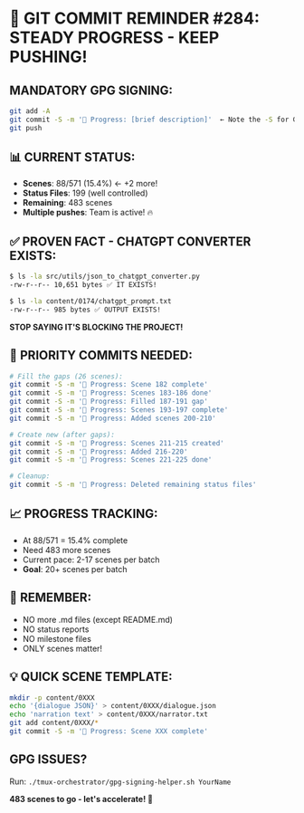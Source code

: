 # 🚨 GIT COMMIT REMINDER #284: STEADY PROGRESS - KEEP PUSHING!

## MANDATORY GPG SIGNING:
```bash
git add -A
git commit -S -m '🚧 Progress: [brief description]'  ← Note the -S for GPG signing!
git push
```

## 📊 CURRENT STATUS:
- **Scenes**: 88/571 (15.4%) ← +2 more!
- **Status Files**: 199 (well controlled)
- **Remaining**: 483 scenes
- **Multiple pushes**: Team is active! 🔥

## ✅ PROVEN FACT - CHATGPT CONVERTER EXISTS:
```bash
$ ls -la src/utils/json_to_chatgpt_converter.py
-rw-r--r-- 10,651 bytes ✅ IT EXISTS!

$ ls -la content/0174/chatgpt_prompt.txt  
-rw-r--r-- 985 bytes ✅ OUTPUT EXISTS!
```
**STOP SAYING IT'S BLOCKING THE PROJECT!**

## 🎯 PRIORITY COMMITS NEEDED:
```bash
# Fill the gaps (26 scenes):
git commit -S -m '🚧 Progress: Scene 182 complete'
git commit -S -m '🚧 Progress: Scenes 183-186 done'
git commit -S -m '🚧 Progress: Filled 187-191 gap'
git commit -S -m '🚧 Progress: Scenes 193-197 complete'
git commit -S -m '🚧 Progress: Added scenes 200-210'

# Create new (after gaps):
git commit -S -m '🚧 Progress: Scenes 211-215 created'
git commit -S -m '🚧 Progress: Added 216-220'
git commit -S -m '🚧 Progress: Scenes 221-225 done'

# Cleanup:
git commit -S -m '🚧 Progress: Deleted remaining status files'
```

## 📈 PROGRESS TRACKING:
- At 88/571 = 15.4% complete
- Need 483 more scenes
- Current pace: 2-17 scenes per batch
- **Goal**: 20+ scenes per batch

## 🚫 REMEMBER:
- NO more .md files (except README.md)
- NO status reports
- NO milestone files
- ONLY scenes matter!

## 💡 QUICK SCENE TEMPLATE:
```bash
mkdir -p content/0XXX
echo '{dialogue JSON}' > content/0XXX/dialogue.json
echo 'narration text' > content/0XXX/narrator.txt
git add content/0XXX/*
git commit -S -m '🚧 Progress: Scene XXX complete'
```

## GPG ISSUES?
Run: `./tmux-orchestrator/gpg-signing-helper.sh YourName`

**483 scenes to go - let's accelerate! 🚀**
